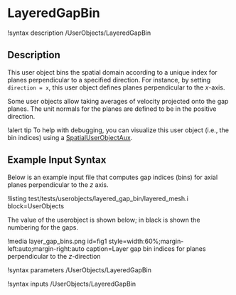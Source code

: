 # LayeredGapBin

!syntax description /UserObjects/LayeredGapBin

## Description

This user object bins the spatial domain according to a unique index
for planes perpendicular to a specified direction. For instance,
by setting `direction = x`, this user object defines planes perpendicular
to the $x$-axis.

Some user objects allow taking averages of velocity projected onto
the gap planes. The unit normals for the planes are defined to be in the
positive direction.

!alert tip
To help with debugging, you can visualize this user object (i.e., the bin
indices) using a [SpatialUserObjectAux](SpatialUserObjectAux.md).

## Example Input Syntax

Below is an example input file that computes gap indices (bins)
for axial planes perpendicular to the $z$ axis.

!listing test/tests/userobjects/layered_gap_bin/layered_mesh.i
  block=UserObjects

The value of the userobject is shown below; in black is shown the numbering for
the gaps.

!media layer_gap_bins.png
  id=fig1
  style=width:60%;margin-left:auto;margin-right:auto
  caption=Layer gap bin indices for planes perpendicular to the $z$-direction

!syntax parameters /UserObjects/LayeredGapBin

!syntax inputs /UserObjects/LayeredGapBin
